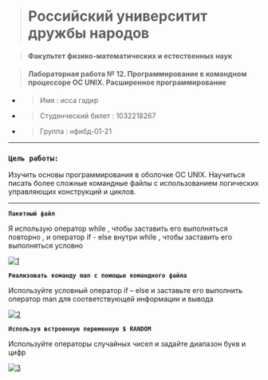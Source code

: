> #  Российский университит дружбы народов

> #### Факультет физико-математических и естественных наук

> #### Лабораторная работа № 12. Программирование в командном процессоре ОС UNIX. Расширенное программирование


*  >  Имя : исса гадир 
*  >  Студенческий билет : 1032218267
*  >  Группа :  нфибд-01-21

----

### `Цель работы:`


Изучить основы программирования в оболочке ОС UNIX. Научиться писать более сложные командные файлы с использованием логических управляющих конструкций и циклов.

----

**`Пакетный файл`** 

Я использую оператор while , чтобы заставить его выполняться повторно , и оператор if - else внутри while , чтобы заставить его выполняться условно

<a href="https://ibb.co/kgtGPrf"><img src="https://i.ibb.co/WWLHRdw/1.png" alt="1" border="0" /></a>

 **`Реализовать команду man с помощью командного файла`**
 
Используйте условный оператор if – else и заставьте его выполнить оператор man для соответствующей информации и вывода

<a href="https://imgbb.com/"><img src="https://i.ibb.co/0GJ4X11/2.png" alt="2" border="0" /></a>

**`Используя встроенную переменную $ RANDOM`**

Используйте операторы случайных чисел и задайте диапазон букв и цифр

<a href="https://imgbb.com/"><img src="https://i.ibb.co/HnYrj2c/3.png" alt="3" border="0" /></a>

